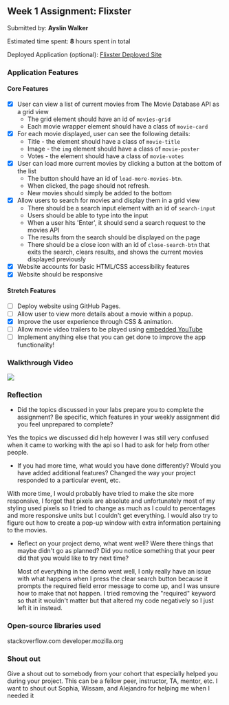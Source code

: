 ## Week 1 Assignment: Flixster

Submitted by: **Ayslin Walker**

Estimated time spent: **8** hours spent in total

Deployed Application (optional): [Flixster Deployed Site](ADD_LINK_HERE)

### Application Features

#### Core Features

- [x] User can view a list of current movies from The Movie Database API as a grid view
  - The grid element should have an id of `movies-grid`
  - Each movie wrapper element should have a class of `movie-card`
- [x] For each movie displayed, user can see the following details:
  - Title - the element should have a class of `movie-title`
  - Image - the `img` element should have a class of `movie-poster`
  - Votes - the element should have a class of `movie-votes`
- [x] User can load more current movies by clicking a button at the bottom of the list
  - The button should have an id of `load-more-movies-btn`.
  - When clicked, the page should not refresh.
  - New movies should simply be added to the bottom
- [x] Allow users to search for movies and display them in a grid view
  - There should be a search input element with an id of `search-input`
  - Users should be able to type into the input
  - When a user hits 'Enter', it should send a search request to the movies API
  - The results from the search should be displayed on the page
  - There should be a close icon with an id of `close-search-btn` that exits the search, clears results, and shows the current movies displayed previously
- [x] Website accounts for basic HTML/CSS accessibility features
- [x] Website should be responsive

#### Stretch Features

- [ ] Deploy website using GitHub Pages.
- [ ] Allow user to view more details about a movie within a popup.
- [x] Improve the user experience through CSS & animation.
- [ ] Allow movie video trailers to be played using [embedded YouTube](https://support.google.com/youtube/answer/171780?hl=en)
- [ ] Implement anything else that you can get done to improve the app functionality!

### Walkthrough Video

<a href="https://www.loom.com/share/649b6406629042e5b17d52ed3fb83398">
    <img style="max-width:300px;" src="https://cdn.loom.com/sessions/thumbnails/649b6406629042e5b17d52ed3fb83398-with-play.gif">
  </a>

### Reflection

- Did the topics discussed in your labs prepare you to complete the assignment? Be specific, which features in your weekly assignment did you feel unprepared to complete?

Yes the topics we discussed did help however I was still very confused when it came to working with the api so I had to ask for help from other people.

- If you had more time, what would you have done differently? Would you have added additional features? Changed the way your project responded to a particular event, etc.

With more time, I would probably have tried to make the site more responsive, I forgot that pixels are absolute and unfortunately most of my styling used pixels so I tried to change as much as I could to percentages and more responsive units but I couldn't get everything. I would also try to figure out how to create a pop-up window with extra information pertaining to the movies.

- Reflect on your project demo, what went well? Were there things that maybe didn't go as planned? Did you notice something that your peer did that you would like to try next time?

  Most of everything in the demo went well, I only really have an issue with what happens when I press the clear search button because it prompts the required field error message to come up, and I was unsure how to make that not happen. I tried removing the "required" keyword so that it wouldn't matter but that altered my code negatively so I just left it in instead.

### Open-source libraries used

stackoverflow.com
developer.mozilla.org

### Shout out

Give a shout out to somebody from your cohort that especially helped you during your project. This can be a fellow peer, instructor, TA, mentor, etc.
I want to shout out Sophia, Wissam, and Alejandro for helping me when I needed it
